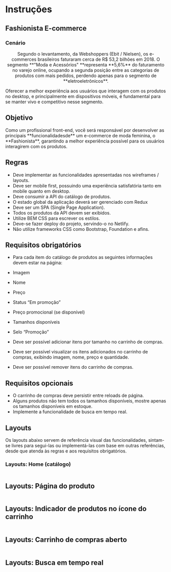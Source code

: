 # Instruções

## Fashionista E-commerce

### Cenário

<p align="center" >Segundo o levantamento, da Webshoppers (Ebit / Nielsen), os e-commerces brasileiros faturaram cerca de R$ 53,2 bilhões em 2018. O segmento **"Moda e Acessórios" **representa **5,6%** do faturamento no varejo online, ocupando a segunda posição entre as categorias de produtos com mais pedidos, perdendo apenas para o segmento de **eletroeletrônicos**.</p>

<p>Oferecer a melhor experiência aos usuários que interagem com os produtos no desktop, e principalmente em dispositivos móveis, é fundamental para se manter vivo e competitivo nesse segmento.</p>

## Objetivo

<p>Como um profissional front-end, você será responsável por desenvolver as principais **funcionalidadesde** um e-commerce de moda feminina, o **Fashionista**, garantindo a melhor experiência possível para os usuários interagirem com os produtos.</p>

## Regras


- Deve implementar as funcionalidades apresentadas nos wireframes / layouts.
- Deve ser mobile first, possuindo uma experiência satisfatória tanto em mobile quanto em desktop.
- Deve consumir a API do catálogo de produtos.
- O estado global da aplicação deverá ser gerenciado com Redux
- Deve ser um SPA (Single Page Application).
- Todos os produtos da API devem ser exibidos.
- Utilize BEM CSS para escrever os estilos.
- Deve-se fazer deploy do projeto, servindo-o no Netlify.
- Não utilize frameworks CSS como Bootstrap, Foundation e afins.


## Requisitos obrigatórios


- <p>Para cada item do catálogo de produtos as seguintes informações devem estar na página:</p>


- Imagem
- Nome
- Preço
- Status “Em promoção”
- Preço promocional (se disponível)
- Tamanhos disponíveis
- Selo “Promoção”


- <p>Deve ser possível adicionar itens por tamanho no carrinho de compras.</p>

- <p>Deve ser possível visualizar os itens adicionados no carrinho de compras, exibindo imagem, nome, preço e quantidade.</p>

- <p>Deve ser possível remover itens do carrinho de compras.</p>


## Requisitos opcionais


- O carrinho de compras deve persistir entre reloads de página.
- Alguns produtos não tem todos os tamanhos disponíveis, mostre apenas os tamanhos disponíveis em estoque.
- Implemente a funcionalidade de busca em tempo real.


## Layouts

<p>Os layouts abaixo servem de referência visual das funcionalidades, sintam-se livres para segui-las ou implementá-las com base em outras referências, desde que atenda às regras e aos requisitos obrigatórios.</p>

### Layouts: Home (catálogo)

<p><img src="https://codenation-challenges.s3-us-west-1.amazonaws.com/ecommerce/1.png" alt=""></p>

## Layouts: Página do produto

<p><img src="https://codenation-challenges.s3-us-west-1.amazonaws.com/ecommerce/2.png" alt=""></p>

## Layouts: Indicador de produtos no ícone do carrinho

<p><img src="https://codenation-challenges.s3-us-west-1.amazonaws.com/ecommerce/3.png" alt=""></p>

## Layouts: Carrinho de compras aberto

<p><img src="https://codenation-challenges.s3-us-west-1.amazonaws.com/ecommerce/4.png" alt=""></p>

## Layouts: Busca em tempo real

<p><img src="https://codenation-challenges.s3-us-west-1.amazonaws.com/ecommerce/5.png" alt=""></p>
